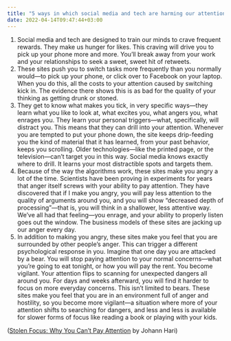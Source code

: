```yaml
---
title: "5 ways in which social media and tech are harming our attention ★"
date: 2022-04-14T09:47:44+03:00
---
```

1. Social media and tech are designed to train our minds to crave frequent rewards. They make us hunger for likes. This craving will drive you to pick up your phone more and more. You’ll break away from your work and your relationships to seek a sweet, sweet hit of retweets.
2. These sites push you to switch tasks more frequently than you normally would—to pick up your phone, or click over to Facebook on your laptop. When you do this, all the costs to your attention caused by switching kick in. The evidence there shows this is as bad for the quality of your thinking as getting drunk or stoned.
3. They get to know what makes you tick, in very specific ways—they learn what you like to look at, what excites you, what angers you, what enrages you. They learn your personal triggers—what, specifically, will distract you. This means that they can drill into your attention. Whenever you are tempted to put your phone down, the site keeps drip-feeding you the kind of material that it has learned, from your past behavior, keeps you scrolling. Older technologies—like the printed page, or the television—can’t target you in this way. Social media knows exactly where to drill. It learns your most distractible spots and targets them.
4. Because of the way the algorithms work, these sites make you angry a lot of the time. Scientists have been proving in experiments for years that anger itself screws with your ability to pay attention. They have discovered that if I make you angry, you will pay less attention to the quality of arguments around you, and you will show “decreased depth of processing”—that is, you will think in a shallower, less attentive way. We’ve all had that feeling—you enrage, and your ability to properly listen goes out the window. The business models of these sites are jacking up our anger every day.
5. In addition to making you angry, these sites make you feel that you are surrounded by other people’s anger. This can trigger a different psychological response in you. Imagine that one day you are attacked by a bear. You will stop paying attention to your normal concerns—what you’re going to eat tonight, or how you will pay the rent. You become vigilant. Your attention flips to scanning for unexpected dangers all around you. For days and weeks afterward, you will find it harder to focus on more everyday concerns. This isn’t limited to bears. These sites make you feel that you are in an environment full of anger and hostility, so you become more vigilant—a situation where more of your attention shifts to searching for dangers, and less and less is available for slower forms of focus like reading a book or playing with your kids.

([Stolen Focus: Why You Can’t Pay Attention](https://www.goodreads.com/book/show/57933306-stolen-focus) by Johann Hari)